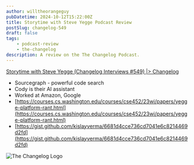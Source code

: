 ```yaml
---
author: willtheorangeguy
pubDatetime: 2024-10-12T15:22:00Z
title: Storytime with Steve Yegge Podcast Review
postSlug: changelog-549
draft: false
tags:
    - podcast-review
    - the-changelog
description: A review on the The Changelog Podcast.
---
```


[Storytime with Steve Yegge (Changelog Interviews #549) |> Changelog](https://changelog.com/podcast/549)

-   Sourcegraph - powerful code search
-   Cody is their AI assistant
-   Worked at Amazon, Google
-   [https://courses.cs.washington.edu/courses/cse452/23wi/papers/yegge-platform-rant.html](https://courses.cs.washington.edu/courses/cse452/23wi/papers/yegge-platform-rant.html)
-   [https://gist.github.com/kislayverma/6681d4cce736cd7041e6c8214469d2fd](https://gist.github.com/kislayverma/6681d4cce736cd7041e6c8214469d2fd)

![The Changelog Logo](https://is1-ssl.mzstatic.com/image/thumb/Podcasts123/v4/b5/b1/43/b5b14333-7cbe-123d-c444-0204e5d08102/mza_311421542997449775.png/300x300bb.webp)

